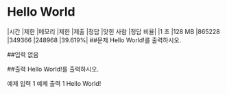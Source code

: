 # Hello World
 
|시간 |제한	|메모리 |제한	|제출	|정답	|맞힌 사람	|정답 비율|
|1 초	|128 MB	|865228	|349366	|248968	|39.619%|
##문제
Hello World!를 출력하시오.

##입력
없음

##출력
Hello World!를 출력하시오.

예제 입력 1 
예제 출력 1 
Hello World!
